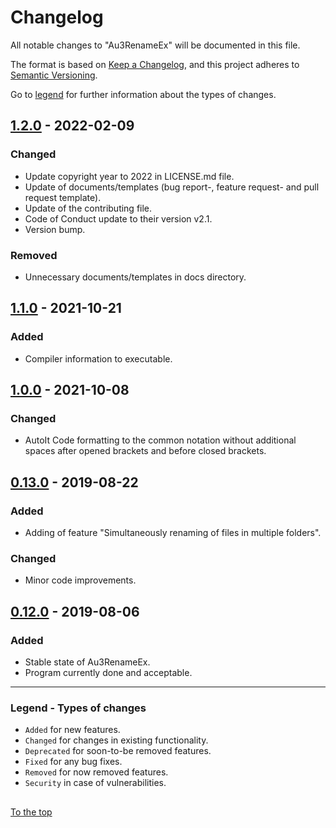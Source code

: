#####

# Changelog

All notable changes to "Au3RenameEx" will be documented in this file.

The format is based on [Keep a Changelog](https://keepachangelog.com/en/1.0.0/),
and this project adheres to [Semantic Versioning](https://semver.org/spec/v2.0.0.html).

Go to [legend](#legend---types-of-changes) for further information about the types of changes.

## [1.2.0] - 2022-02-09

### Changed

- Update copyright year to 2022 in LICENSE.md file.
- Update of documents/templates (bug report-, feature request- and pull request template).
- Update of the contributing file.
- Code of Conduct update to their version v2.1.
- Version bump.

### Removed

- Unnecessary documents/templates in docs directory.

## [1.1.0] - 2021-10-21

### Added

- Compiler information to executable.

## [1.0.0] - 2021-10-08

### Changed

- AutoIt Code formatting to the common notation without additional spaces after opened brackets and before closed brackets.

## [0.13.0] - 2019-08-22

### Added

- Adding of feature "Simultaneously renaming of files in multiple folders".

### Changed

- Minor code improvements.

## [0.12.0] - 2019-08-06

### Added

- Stable state of Au3RenameEx.
- Program currently done and acceptable.

[1.2.0]: https://github.com/Sven-Seyfert/Au3RenameEx/compare/v1.1.0...v1.2.0
[1.1.0]: https://github.com/Sven-Seyfert/Au3RenameEx/compare/v1.0.0...v1.1.0
[1.0.0]: https://github.com/Sven-Seyfert/Au3RenameEx/compare/v0.13.0...v1.0.0
[0.13.0]: https://github.com/Sven-Seyfert/Au3RenameEx/compare/v0.12.0...v0.13.0
[0.12.0]: https://github.com/Sven-Seyfert/Au3RenameEx/releases/tag/v0.12.0

---

### Legend - Types of changes

- `Added` for new features.
- `Changed` for changes in existing functionality.
- `Deprecated` for soon-to-be removed features.
- `Fixed` for any bug fixes.
- `Removed` for now removed features.
- `Security` in case of vulnerabilities.

##

[To the top](#)
